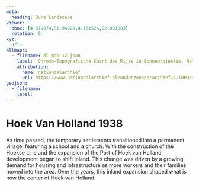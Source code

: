 ```yaml
---
meta:
  heading: Dune Landscape
viewer:
  bbox: [4.019674,51.94929,4.151524,52.001683]
  rotation: 0
xyz:
  url:
allmaps:
  - filename: dl-map-12.json
    label: 	Chromo-Topografische Kaart des Rijks in Bonneprojektie, Nationaal Archief
    attribution:
      name: nationaalarchief
      url: https://www.nationaalarchief.nl/onderzoeken/archief/4.TOPO/invnr/%40A~A7~A7.1~10.8-10.776C~10.502-10.502C~10.502    
geojson:
  - filename: 
    label:
---
```


# Hoek Van Holland 1938

As time passed, the temporary settlements transitioned into a permanent village, featuring a school and a church. With the construction of the Hoekse Line and the expansion of the Port of Hoek van Holland, development began to shift inland. This change was driven by a growing demand for housing and infrastructure as more workers and their families moved into the area. Over the years, this inland expansion shaped what is now the center of Hoek van Holland.